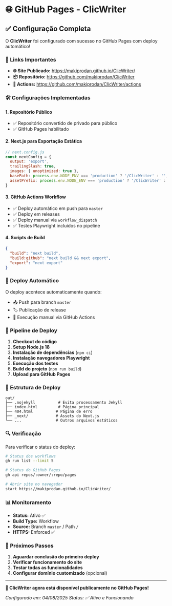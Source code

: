 # 🌐 GitHub Pages - ClicWriter

## ✅ Configuração Completa

O **ClicWriter** foi configurado com sucesso no GitHub Pages com deploy automático!

### 🔗 Links Importantes

- **🌐 Site Publicado:** https://makiprodan.github.io/ClicWriter/
- **📦 Repositório:** https://github.com/makiprodan/ClicWriter
- **🚀 Actions:** https://github.com/makiprodan/ClicWriter/actions

### 🛠️ Configurações Implementadas

#### 1. **Repositório Público**
- ✅ Repositório convertido de privado para público
- ✅ GitHub Pages habilitado

#### 2. **Next.js para Exportação Estática**
```javascript
// next.config.js
const nextConfig = {
  output: 'export',
  trailingSlash: true,
  images: { unoptimized: true },
  basePath: process.env.NODE_ENV === 'production' ? '/ClicWriter' : '',
  assetPrefix: process.env.NODE_ENV === 'production' ? '/ClicWriter' : ''
}
```

#### 3. **GitHub Actions Workflow**
- ✅ Deploy automático em push para `master`
- ✅ Deploy em releases
- ✅ Deploy manual via `workflow_dispatch`
- ✅ Testes Playwright incluídos no pipeline

#### 4. **Scripts de Build**
```json
{
  "build": "next build",
  "build:github": "next build && next export",
  "export": "next export"
}
```

### 🚀 Deploy Automático

O deploy acontece automaticamente quando:
- 📤 Push para branch `master`
- 🏷️ Publicação de release
- 🔧 Execução manual via GitHub Actions

### 🧪 Pipeline de Deploy

1. **Checkout do código**
2. **Setup Node.js 18**
3. **Instalação de dependências** (`npm ci`)
4. **Instalação navegadores Playwright**
5. **Execução dos testes**
6. **Build do projeto** (`npm run build`)
7. **Upload para GitHub Pages**

### 📁 Estrutura de Deploy

```
out/
├── .nojekyll          # Evita processamento Jekyll
├── index.html         # Página principal
├── 404.html          # Página de erro
├── _next/            # Assets do Next.js
└── ...               # Outros arquivos estáticos
```

### 🔍 Verificação

Para verificar o status do deploy:

```bash
# Status dos workflows
gh run list --limit 5

# Status do GitHub Pages
gh api repos/:owner/:repo/pages

# Abrir site no navegador
start https://makiprodan.github.io/ClicWriter/
```

### 📊 Monitoramento

- **Status:** Ativo ✅
- **Build Type:** Workflow
- **Source:** Branch `master` / Path `/`
- **HTTPS:** Enforced ✅

### 🎯 Próximos Passos

1. **Aguardar conclusão do primeiro deploy**
2. **Verificar funcionamento do site**
3. **Testar todas as funcionalidades**
4. **Configurar domínio customizado** (opcional)

---

**🎉 ClicWriter agora está disponível publicamente no GitHub Pages!**

*Configurado em: 04/08/2025*
*Status: ✅ Ativo e Funcionando*